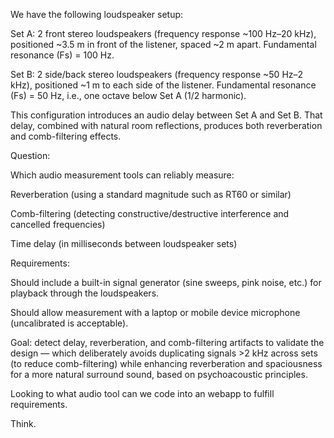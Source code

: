 We have the following loudspeaker setup:



Set A: 2 front stereo loudspeakers (frequency response ~100 Hz–20 kHz), positioned ~3.5 m in front of the listener, spaced ~2 m apart. Fundamental resonance (Fs) = 100 Hz.



Set B: 2 side/back stereo loudspeakers (frequency response ~50 Hz–2 kHz), positioned ~1 m to each side of the listener. Fundamental resonance (Fs) = 50 Hz, i.e., one octave below Set A (1/2 harmonic).



This configuration introduces an audio delay between Set A and Set B. That delay, combined with natural room reflections, produces both reverberation and comb-filtering effects.



Question:

Which audio measurement tools can reliably measure:



Reverberation (using a standard magnitude such as RT60 or similar)



Comb-filtering (detecting constructive/destructive interference and cancelled frequencies)



Time delay (in milliseconds between loudspeaker sets)



Requirements:



Should include a built-in signal generator (sine sweeps, pink noise, etc.) for playback through the loudspeakers.



Should allow measurement with a laptop or mobile device microphone (uncalibrated is acceptable).



Goal: detect delay, reverberation, and comb-filtering artifacts to validate the design — which deliberately avoids duplicating signals >2 kHz across sets (to reduce comb-filtering) while enhancing reverberation and spaciousness for a more natural surround sound, based on psychoacoustic principles.



Looking to what audio tool can we code into an webapp to fulfill requirements. 



Think.